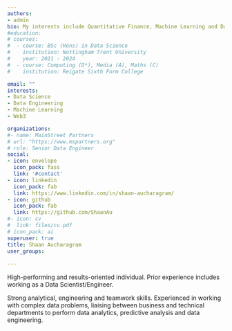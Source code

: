 ```yaml
---
authors:
- admin
bio: My interests include Quantitative Finance, Machine Learning and Data Viz.
#education:
# courses:
#  - course: BSc (Hons) in Data Science 
#    institution: Nottingham Trent University
#    year: 2021 - 2024
#  - course: Computing (D*), Media (A), Maths (C)
#    institution: Reigate Sixth Form College

email: ""
interests:
- Data Science
- Data Engineering
- Machine Learning
- Web3

organizations:
#- name: MainStreet Partners
# url: "https://www.mspartners.org"
# role: Senior Data Engineer
social:
- icon: envelope
  icon_pack: fass
  link: '#contact'
- icon: linkedin
  icon_pack: fab
  link: https://www.linkedin.com/in/shaan-aucharagram/
- icon: github
  icon_pack: fab
  link: https://github.com/ShaanAu
#- icon: cv
#  link: files/cv.pdf
# icon_pack: ai
superuser: true
title: Shaan Aucharagram
user_groups:
  
---
```

High-performing and results-oriented individual. Prior experience includes working as a Data Scientist/Engineer.


Strong analytical, engineering and teamwork skills. Experienced in working with complex data problems, liaising between business and technical departments to perform data analytics, predictive analysis and data engineering.
















